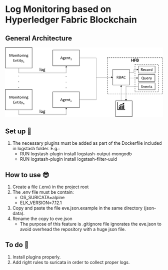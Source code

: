 # Log Monitoring based on Hyperledger Fabric Blockchain

## General Architecture
![alt text](https://github.com/sfl0r3nz05/LogMonitoringHFB/blob/main/images/LogMonitoringHFB.png)

## Set up 🙂
1. The necessary plugins must be added as part of the Dockerfile included in logstash folder. E.g.:
    - RUN logstash-plugin install logstash-output-mongodb
    - RUN logstash-plugin install logstash-filter-uuid

## How to use 😎
1. Create a file (.env) in the project root
2. The .env file must be contain:
    - OS_SURICATA=alpine
    - ELK_VERSION=7.12.1
3. Copy and paste the file eve.json.example in the same directory (json-data).
4. Rename the copy to eve.json
    - The purpose of this feature is .gitignore file ignorates the eve.json to avoid overhead the repository with a huge json file.

## To do 🤔
1. Install plugins properly.
2. Add right rules to suricata in order to collect proper logs.